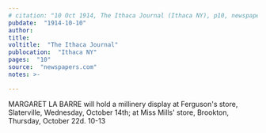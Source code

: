 ```yaml
---
# citation: "10 Oct 1914, The Ithaca Journal (Ithaca NY), p10, newspapers.com"
pubdate:  "1914-10-10"
author: 
title: 
voltitle:  "The Ithaca Journal"
publocation:  "Ithaca NY"
pages:  "10"
source:  "newspapers.com"
notes: >-

---
```


MARGARET LA BARRE will hold a millinery display at Ferguson's store, Slaterville, Wednesday, October 14th; at Miss Mills' store, Brookton, Thursday, October 22d. 10-13

